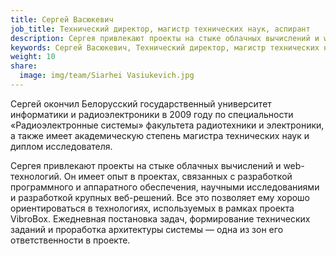 ```yaml
---
title: Сергей Васюкевич
job_title: Технический директор, магистр технических наук, аспирант
description: Сергея привлекают проекты на стыке облачных вычислений и web-технологий. Он имеет опыт в проектах, связанных с разработкой программного и аппаратного обеспечения, научными исследованиями и разработкой крупных веб-решений.
keywords: Сергей Васюкевич, Технический директор, магистр технических наук, аспирант, VibroBox, Вибробокс
weight: 10
share:
  image: img/team/Siarhei Vasiukevich.jpg
---
```

Сергей окончил Белорусский государственный университет информатики и радиоэлектроники в 2009 году по специальности «Радиоэлектронные системы» факультета радиотехники и электроники, а также имеет академическую степень магистра технических наук и диплом исследователя.

Сергея привлекают проекты на стыке облачных вычислений и web-технологий. Он имеет опыт в проектах, связанных с разработкой программного и аппаратного обеспечения, научными исследованиями и разработкой крупных веб-решений. Все это позволяет ему хорошо ориентироваться в технологиях, используемых в рамках проекта VibroBox. Ежедневная постановка задач, формирование технических заданий и проработка архитектуры системы — одна из зон его ответственности в проекте.
